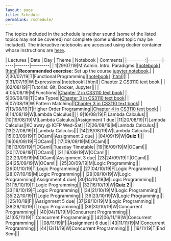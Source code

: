 ```yaml
---
layout: page
title: Schedule
permalink: /schedule/
---
```


The topics included in the schedule is neither sound (some of the listed topics
may not be covered) nor complete (some unlisted topic may be included). The
interactive notebooks are accessed using docker container whose instructions are
[here](https://github.com/kayceesrk/cs3100_f19#running-the-jupyter-notebooks).

| Lectures | Date  | Day | Theme | Notebook | Comments|
|---------:|-------|-----|-------|---------|
| 1|29/07/19|M|Admin. Intro. Paradigms.|[\[notebook\]](https://github.com/kayceesrk/cs3100_f19/blob/gh-pages/lectures/lec1/lec1.ipynb) [\[html\]]({{site.baseurl}}/lectures/lec1/lec1.html)|**Recommended exercise:** Set up the course [jupyter notebook](https://github.com/kayceesrk/cs3100_f19#running-the-jupyter-notebooks).|
| 2|30/07/19|T|Functional Programming|[\[notebook\]](https://github.com/kayceesrk/cs3100_f19/blob/gh-pages/lectures/lec2/lec2.ipynb) [\[html\]]({{site.baseurl}}/lectures/lec2/lec2.html)||
| 3|31/07/19|W|Expressions|[\[notebook\]](https://github.com/kayceesrk/cs3100_f19/blob/gh-pages/lectures/lec3/lec3.ipynb) [\[html\]]({{site.baseurl}}/lectures/lec3/lec3.html)| [Chapter 2 CS3110 text book](http://www.cs.cornell.edu/courses/cs3110/2019sp/textbook/basics/intro.html) |
|  |02/08/19|F|Tutorial: Git, Docker, Jupyter|||
| 4|05/08/19|M|Functions||[Chapter 2 in CS3110 text book](http://www.cs.cornell.edu/courses/cs3110/2019sp/textbook/basics/intro.html)|
| 5|06/08/19|T|Data Types||[Chapter 3 in CS3110 text book](http://www.cs.cornell.edu/courses/cs3110/2019sp/textbook/data/intro.html)|
| 6|07/08/19|W|Pattern Matching||[Chapter 3 in CS3110 text book](http://www.cs.cornell.edu/courses/cs3110/2019sp/textbook/data/intro.html)|
| 7|13/08/19|T|Higher Order Programming||[Chapter 4 in CS3110 text book](http://www.cs.cornell.edu/courses/cs3110/2019sp/textbook/hop/intro.html)|
| 8|14/08/19|W|Lambda Calculus|||
| 9|16/08/19|F|Lambda Calculus|||
|10|19/08/19|M|Lambda Calculus||Assignment 1 due|
|11|20/08/19|T|Lambda Calculus||KC away @ ICFP Wed-Sat|
|12|26/08/19|M|Lambda Calculus|||
|13|27/08/19|T|Lambda Calculus|||
|14|28/08/19|W|Lambda Calculus|||
|15|03/09/19|T|OCaml||Assignment 2 due|
|  |04/09/19|W|**Quiz 1**|||
|16|06/09/19|F|OCaml|||
|17|09/09/19|M|OCaml|||
|18|13/09/19|F|OCaml||Tuesday Timetable|
|19|16/09/19|M|OCaml|||
|20|17/09/19|T|OCaml|||
|21|18/09/19|W|OCaml|||
|22|23/09/19|M|OCaml||Assignment 3 due|
|23|24/09/19|T|OCaml|||
|24|25/09/19|W|OCaml|||
|25|30/09/19|M|Logic Programming|||
|26|01/10/19|T|Logic Programming|||
|27|04/10/19|F|Logic Programming|||
|28|07/10/19|M|Logic Programming|||
|29|09/10/19|W|Logic Programming||Assignment 4 due|
|30|14/10/19|M|Logic Programming|||
|31|15/10/19|T|Logic Programming|||
|32|16/10/19|W|**Quiz 2**|||
|33|18/10/19|F|Logic Programming|||
|34|21/10/19|M|Logic Programming|||
|35|22/10/19|T|Logic Programming|||
|36|23/10/19|W|Logic Programming|||
|  |25/10/19|F|||Assignment 5 due|
|37|28/10/19|M|Logic Programming|||
|38|29/10/19|T|Logic Programming|||
|39|30/10/19|W|Concurrent Programming|||
|40|04/11/19|M|Concurrent Programming|||
|41|05/11/19|T|Concurrent Programming|||
|42|06/11/19|W|Concurrent Programming|||
|  |08/11/19|F|||Assignment 6 due|
|43|11/11/19|M|Concurrent Programming|||
|44|13/11/19|W|Concurrent Programming|||
|  |19/11/19|T|End Sem|||
